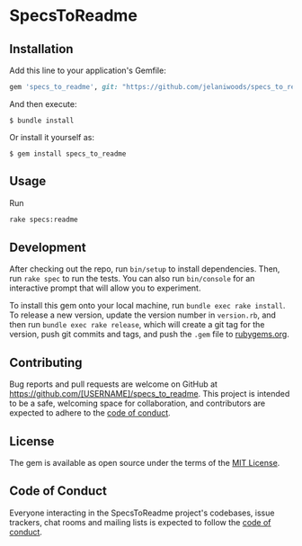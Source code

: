 # SpecsToReadme


## Installation

Add this line to your application's Gemfile:

```ruby
gem 'specs_to_readme', git: "https://github.com/jelaniwoods/specs_to_readme", branch: "main"
```

And then execute:

    $ bundle install

Or install it yourself as:

    $ gem install specs_to_readme

## Usage

Run

```bash
rake specs:readme
```

## Development

After checking out the repo, run `bin/setup` to install dependencies. Then, run `rake spec` to run the tests. You can also run `bin/console` for an interactive prompt that will allow you to experiment.

To install this gem onto your local machine, run `bundle exec rake install`. To release a new version, update the version number in `version.rb`, and then run `bundle exec rake release`, which will create a git tag for the version, push git commits and tags, and push the `.gem` file to [rubygems.org](https://rubygems.org).

## Contributing

Bug reports and pull requests are welcome on GitHub at https://github.com/[USERNAME]/specs_to_readme. This project is intended to be a safe, welcoming space for collaboration, and contributors are expected to adhere to the [code of conduct](https://github.com/[USERNAME]/specs_to_readme/blob/master/CODE_OF_CONDUCT.md).


## License

The gem is available as open source under the terms of the [MIT License](https://opensource.org/licenses/MIT).

## Code of Conduct

Everyone interacting in the SpecsToReadme project's codebases, issue trackers, chat rooms and mailing lists is expected to follow the [code of conduct](https://github.com/[USERNAME]/specs_to_readme/blob/master/CODE_OF_CONDUCT.md).
